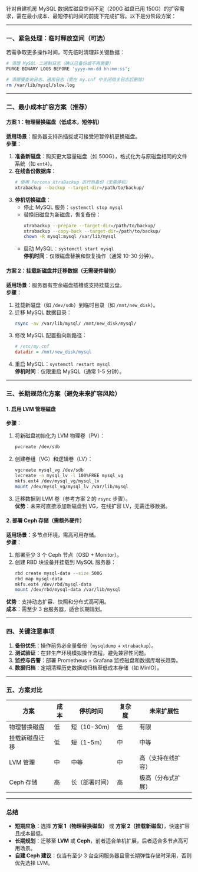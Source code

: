 
针对自建机房 MySQL 数据库磁盘空间不足（200G 磁盘已用 150G）的扩容需求，需在最小成本、最短停机时间的前提下完成扩容。以下是分阶段方案：

---

### **一、紧急处理：临时释放空间（可选）**
若需争取更多操作时间，可先临时清理非关键数据：
```bash
# 清理 MySQL 二进制日志（确认已备份或不再需要）
PURGE BINARY LOGS BEFORE 'yyyy-mm-dd hh:mm:ss';

# 清理慢查询日志、通用日志（需在 my.cnf 中关闭相关日志后删除）
rm /var/lib/mysql/slow.log
```

---

### **二、最小成本扩容方案（推荐）**
#### **方案 1：物理替换磁盘（低成本，短停机）**
**适用场景**：服务器支持热插拔或可接受短暂停机更换磁盘。  
**步骤**：  
1. **准备新磁盘**：购买更大容量磁盘（如 500G），格式化为与原磁盘相同的文件系统（如 `ext4`）。  
2. **在线备份数据库**：  
   ```bash
   # 使用 Percona XtraBackup 进行热备份（无需停机）
   xtrabackup --backup --target-dir=/path/to/backup/
   ```
3. **停机切换磁盘**：  
   - 停止 MySQL 服务：`systemctl stop mysql`  
   - 替换旧磁盘为新磁盘，恢复备份：  
     ```bash
     xtrabackup --prepare --target-dir=/path/to/backup/
     xtrabackup --copy-back --target-dir=/path/to/backup/
     chown -R mysql:mysql /var/lib/mysql
     ```
   - 启动 MySQL：`systemctl start mysql`  
   **停机时间**：仅限磁盘替换和恢复操作（通常 10-30 分钟）。

#### **方案 2：挂载新磁盘并迁移数据（无需硬件替换）**
**适用场景**：服务器有空余磁盘插槽或支持挂载云盘。  
**步骤**：  
1. 挂载新磁盘（如 `/dev/sdb`）到临时目录（如 `/mnt/new_disk`）。  
2. 迁移 MySQL 数据目录：  
   ```bash
   rsync -av /var/lib/mysql/ /mnt/new_disk/mysql/
   ```
3. 修改 MySQL 配置指向新路径：  
   ```ini
   # /etc/my.cnf
   datadir = /mnt/new_disk/mysql
   ```
4. 重启 MySQL：`systemctl restart mysql`  
**停机时间**：仅限重启 MySQL（通常 1-5 分钟）。

---

### **三、长期规范化方案（避免未来扩容风险）**
#### **1. 启用 LVM 管理磁盘**
**步骤**：  
1. 将新磁盘初始化为 LVM 物理卷（PV）：  
   ```bash
   pvcreate /dev/sdb
   ```
2. 创建卷组（VG）和逻辑卷（LV）：  
   ```bash
   vgcreate mysql_vg /dev/sdb
   lvcreate -n mysql_lv -l 100%FREE mysql_vg
   mkfs.ext4 /dev/mysql_vg/mysql_lv
   mount /dev/mysql_vg/mysql_lv /var/lib/mysql
   ```
3. 迁移数据到 LVM 卷（参考方案 2 的 `rsync` 步骤）。  
**优势**：未来可直接添加新磁盘到 VG，在线扩容 LV，无需迁移数据。

#### **2. 部署 Ceph 存储（需额外硬件）**
**适用场景**：多节点环境，需高可用存储。  
**步骤**：  
1. 部署至少 3 个 Ceph 节点（OSD + Monitor）。  
2. 创建 RBD 块设备并挂载到 MySQL 服务器：  
   ```bash
   rbd create mysql-data --size 500G
   rbd map mysql-data
   mkfs.ext4 /dev/rbd/mysql-data
   mount /dev/rbd/mysql-data /var/lib/mysql
   ```
**优势**：支持动态扩容、快照和分布式高可用。  
**成本**：需至少 3 台服务器，适合长期规划。

---

### **四、关键注意事项**
1. **备份优先**：操作前务必全量备份（`mysqldump` + `xtrabackup`）。  
2. **测试验证**：在非生产环境模拟操作流程，避免兼容性问题。  
3. **监控与告警**：部署 Prometheus + Grafana 监控磁盘和数据库增长趋势。  
4. **数据归档**：定期清理历史数据或归档至低成本存储（如 MinIO）。

---

### **五、方案对比**
| 方案                | 成本   | 停机时间  | 复杂度 | 未来扩展性       |
|---------------------|--------|-----------|--------|------------------|
| 物理替换磁盘        | 低     | 短（10-30m） | 低     | 有限             |
| 挂载新磁盘迁移      | 低     | 短（1-5m）  | 中     | 中等             |
| LVM 管理            | 中     | 中等      | 中     | 高（支持在线扩容）|
| Ceph 存储           | 高     | 长（部署时间） | 高     | 极高（分布式扩展）|

---

### **总结**
- **短期应急**：选择 **方案 1（物理替换磁盘）** 或 **方案 2（挂载新磁盘）**，快速扩容且成本最低。  
- **长期规划**：迁移至 **LVM** 或 **Ceph**，前者适合单机扩展，后者适合多节点高可用场景。  
- **自建 Ceph 建议**：仅当有至少 3 台空闲服务器且需长期弹性存储时采用，否则优先选择 LVM。